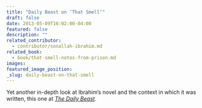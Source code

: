 ```yaml
---
title: "Daily Beast on ‘That Smell’"
draft: false
date: 2013-05-09T16:02:00-04:00
featured: false
description: ""
related_contributor:
  - contributor/sonallah-ibrahim.md
related_book:
  - book/that-smell-notes-from-prison.md
images:
featured_image_position: 
_slug: daily-beast-on-that-smell
---
```


Yet another in-depth look at Ibrahim’s novel and the context in which it was written, this one at _[The Daily Beast](http://www.thedailybeast.com/articles/2013/05/09/egypt-s-conscience-the-genius-of-sonallah-ibrahim.html)_. 

